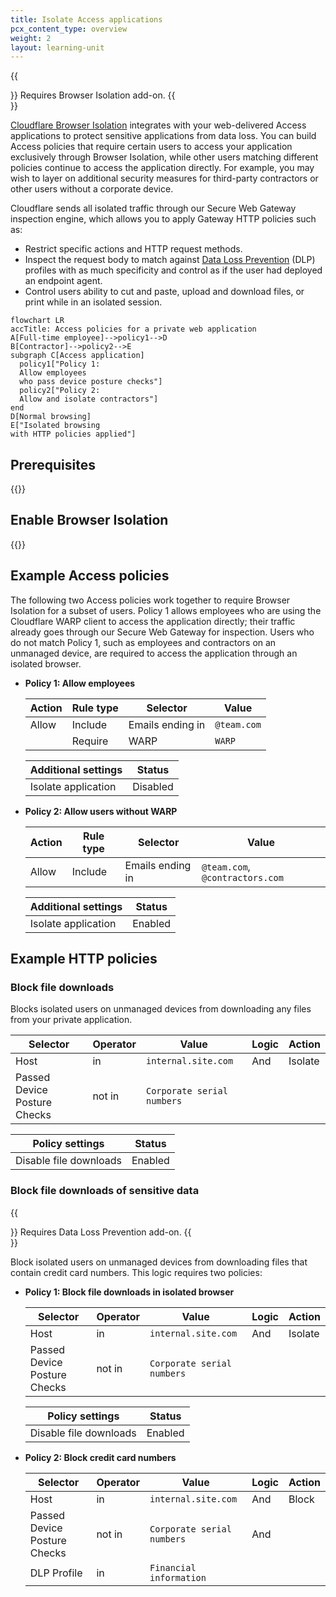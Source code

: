 ```yaml
---
title: Isolate Access applications
pcx_content_type: overview
weight: 2
layout: learning-unit
---
```


{{<Aside type="note">}}
Requires Browser Isolation add-on.
{{</Aside>}}

[Cloudflare Browser Isolation](/cloudflare-one/policies/browser-isolation/) integrates with your web-delivered Access applications to protect sensitive applications from data loss. You can build Access policies that require certain users to access your application exclusively through Browser Isolation, while other users matching different policies continue to access the application directly. For example, you may wish to layer on additional security measures for third-party contractors or other users without a corporate device.

Cloudflare sends all isolated traffic through our Secure Web Gateway inspection engine, which allows you to apply Gateway HTTP policies such as:

- Restrict specific actions and HTTP request methods.
- Inspect the request body to match against [Data Loss Prevention](/cloudflare-one/policies/data-loss-prevention/) (DLP) profiles with as much specificity and control as if the user had deployed an endpoint agent.
- Control users ability to cut and paste, upload and download files, or print while in an isolated session.

```mermaid
flowchart LR
accTitle: Access policies for a private web application
A[Full-time employee]-->policy1-->D
B[Contractor]-->policy2-->E
subgraph C[Access application]
  policy1["Policy 1:
  Allow employees
  who pass device posture checks"]
  policy2["Policy 2:
  Allow and isolate contractors"]
end
D[Normal browsing]
E["Isolated browsing
with HTTP policies applied"]
```

## Prerequisites

{{<render file="access/_isolation-prereqs.md" productFolder="cloudflare-one">}}

## Enable Browser Isolation

{{<render file="access/_enable-isolation.md" productFolder="cloudflare-one">}}

## Example Access policies

The following two Access policies work together to require Browser Isolation for a subset of users. Policy 1 allows employees who are using the Cloudflare WARP client to access the application directly; their traffic already goes through our Secure Web Gateway for inspection. Users who do not match Policy 1, such as employees and contractors on an unmanaged device, are required to access the application through an isolated browser.

- **Policy 1: Allow employees**

  | Action | Rule type | Selector | Value |
  | ------ | ---- | -------- | -----------|
  | Allow  | Include | Emails ending in | `@team.com` |
  |        | Require | WARP | `WARP` |

  | Additional settings | Status  |
  | ------------------- | ------- |
  | Isolate application | Disabled |

- **Policy 2: Allow users without WARP**

  | Action | Rule type | Selector | Value |
  | ------ | ---- | -------- | -----------|
  | Allow  | Include | Emails ending in | `@team.com`, `@contractors.com` |

  | Additional settings | Status  |
  | ------------------- | ------- |
  | Isolate application | Enabled |

## Example HTTP policies

### Block file downloads

Blocks isolated users on unmanaged devices from downloading any files from your private application.

| Selector                     | Operator | Value                 | Logic | Action  |
|------------------------------|----------|-----------------------|-------|---------|
| Host                         | in       | `internal.site.com`   | And   | Isolate |
| Passed Device Posture Checks | not in   | `Corporate serial numbers` |       |         |

| Policy settings | Status |
| --------------  | - |
| Disable file downloads | Enabled |

### Block file downloads of sensitive data

{{<Aside type="note">}}
Requires Data Loss Prevention add-on.
{{</Aside>}}

Block isolated users on unmanaged devices from downloading files that contain credit card numbers. This logic requires two policies:

- **Policy 1: Block file downloads in isolated browser**

  | Selector                     | Operator | Value                      | Logic | Action  |
  |------------------------------|----------|----------------------------|-------|---------|
  | Host                         | in       | `internal.site.com`        | And   | Isolate |
  | Passed Device Posture Checks | not in   | `Corporate serial numbers` |       |         |

  | Policy settings | Status |
  | --------------  | - |
  | Disable file downloads | Enabled |

- **Policy 2: Block credit card numbers**

  | Selector                     | Operator | Value                      | Logic | Action  |
  |------------------------------|----------|----------------------------|-------|---------|
  | Host                         | in       | `internal.site.com`        | And   | Block   |
  | Passed Device Posture Checks | not in   | `Corporate serial numbers` | And   |         |
  | DLP Profile                  | in       | `Financial information`    |       |         |
